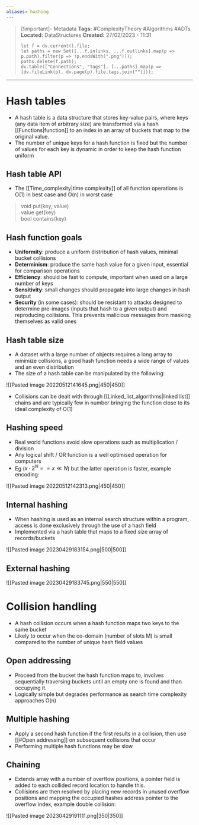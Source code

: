 ```yaml
---
aliases: hashing
---
```


> [!important]- Metadata
> **Tags:** #ComplexityTheory #Algorithms #ADTs
> **Located:** DataStructures
> **Created:** 27/02/2023 - 11:31
> ```dataviewjs
> let f = dv.current().file;
> let paths = new Set([...f.inlinks, ...f.outlinks].map(p => p.path).filter(p => !p.endsWith(".png")));
> paths.delete(f.path);
> dv.table(["Connections", "Tags"], [...paths].map(p => [dv.fileLink(p), dv.page(p).file.tags.join("")]));
> ```

___
# Hash tables
- A hash table is a data structure that stores key-value pairs, where keys (any data item of arbitrary size) are transformed via a hash [[Functions|function]] to an index in an array of buckets that map to the original value. 
- The number of unique keys for a hash function is fixed but the number of values for each key is dynamic in order to keep the hash function uniform 
## Hash table API
- The  [[Time_complexity|time complexity]] of all function operations is O(1) in best case and O(n) in worst case

> void put(key, value)  
> value get(key)  
> bool contains(key)

## Hash function goals
- **Uniformity**:  produce a uniform distribution of hash values, minimal bucket collisions
- **Determinism**: produce the same hash value for a given input, essential for comparison operations
- **Efficiency**: should be fast to compute, important when used on a large number of keys
- **Sensitivity**: small changes should propagate into large changes in hash output 
- **Security** (in some cases): should be resistant to attacks designed to determine pre-images (inputs that hash to a given output) and reproducing collisions. This prevents malicious messages from masking themselves as valid ones 
## Hash table size
- A dataset with a large number of objects requires a long array to minimize collisions, a good hash function needs a wide range of values and an even distribution
- The size of a hash table can be manipulated by the following:

![[Pasted image 20220512141645.png|450|450]]
- Collisions can be dealt with through [[Linked_list_algorithms|linked list]] chains and are typically few in number bringing the function close to its ideal complexity of O(1)

## Hashing speed
- Real world functions avoid slow operations such as multiplication / division
- Any logical shift / OR function is a well optimised operation for computers 
- Eg ($x\cdot2^{N}==x\ll N$) but the latter operation is faster, example encoding:

![[Pasted image 20220512142313.png|450|450]]

## Internal hashing
- When hashing is used as an internal search structure within a program, access is done exclusively through the use of a hash field 
- Implemented via a hash table that maps to a fixed size array of records/buckets 

![[Pasted image 20230429183154.png|500|500]]




## External hashing

![[Pasted image 20230429183745.png|550|550]]



# Collision handling
- A hash collision occurs when a hash function maps two keys to the same bucket 
- Likely to occur when the co-domain (number of slots M) is small compared to the number of unique hash field values 

## Open addressing
- Proceed from the bucket the hash function maps to, involves sequentially traversing buckets until an empty one is  found and than occupying it.
- Logically simple but degrades performance as search time complexity approaches O(n)
## Multiple hashing
- Apply a second hash function if the first results in a collision, then use [[#Open addressing]] on subsequent collisions that occur
- Performing multiple hash functions may be slow 

## Chaining
- Extends array with a number of overflow positions, a pointer field is added to each collided record location to handle this.
- Collisions are then resolved by placing new records in unused overflow positions and mapping the occupied hashes address pointer to the overflow index, example double collision:

![[Pasted image 20230429191111.png|350|350]]